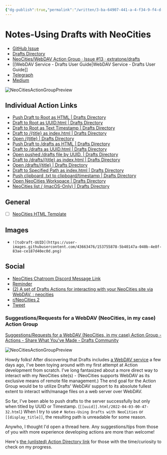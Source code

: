```yaml
---
{"dg-publish":true,"permalink":"/written/3-ba-64907-441-a-4-f34-9-f4-d-db-39-e6-eff-898/","dgHomeLink":true,"dgPassFrontmatter":false}
---
```


# Notes-Using Drafts with NeoCities
- [GitHub Issue](https://github.com/extratone/bilge/issues/297)
- [Drafts Directory](https://actions.getdrafts.com/g/1uF)
- [NeoCities/WebDAV Action Group · Issue #13 · extratone/drafts](https://github.com/extratone/drafts/issues/13)
- [[WebDAV Service - Drafts User Guide|WebDAV Service - Drafts User Guide]]
- [Telegraph](https://telegra.ph/Using-Drafts-with-NeoCities-02-13)
- [Medium](https://medium.com/handset/using-drafts-with-neocities-8aac2a9100)

![NeoCitiesActionGroupPreview](https://user-images.githubusercontent.com/43663476/150894801-5e536946-969f-4910-a22a-24cde4c4c6e1.png)

## Individual Action Links

- [Push Draft to Root as HTML | Drafts Directory](https://actions.getdrafts.com/a/1v9)
- [Draft to Root as UUID.html | Drafts Directory](https://actions.getdrafts.com/a/1v0)
- [Draft to Root as Text Timestamp | Drafts Directory](https://actions.getdrafts.com/a/1va)
- [Draft to /{title} as index.html | Drafts Directory](https://actions.getdrafts.com/a/1vb)
- [Open /{title} | Drafts Directory](https://actions.getdrafts.com/a/1vc)
- [Push Draft to /drafts as HTML | Drafts Directory](https://actions.getdrafts.com/a/1vd)
- [Draft to /drafts as UUID.html | Drafts Directory](https://actions.getdrafts.com/a/1ve)
- [Open pushed /drafts file by UUID. | Drafts Directory](https://actions.getdrafts.com/a/1vf)
- [Draft to /drafts/{title} as index.html | Drafts Directory](https://actions.getdrafts.com/a/1vg)
- [Open /drafts/{title} | Drafts Directory](https://actions.getdrafts.com/a/1vh)
- [Draft to Specified Path as index.html | Drafts Directory](https://actions.getdrafts.com/a/1vi)
- [Push clipboard .txt to clipboard/timestamp | Drafts Directory](https://actions.getdrafts.com/a/1vj)
- [Open NeoCities Workspace | Drafts Directory](https://actions.getdrafts.com/a/1vk)
- [NeoCities list / (macOS-Only) | Drafts Directory](https://actions.getdrafts.com/a/1vl)

## General
- [ ] [NeoCities HTML Template](https://davidblue.wtf/drafts/8700B562-8716-489A-B554-641549B6B3E5.html)

## Images
- `![toDraft-UUID](https://user-images.githubusercontent.com/43663476/153755878-5b40147a-040b-4e8f-83ae-ce187d40ec0d.png)`

## Social
- [NeoCities Chatroom Discord Message Link](https://canary.discord.com/channels/763850583823482880/763850583823482883/935415154022187038)
- [Reminder](x-apple-reminderkit://REMCDReminder/D89261F2-BDA9-4A5E-AC12-BFF14F04FF61)
- [(2) A set of Drafts Actions for interacting with your NeoCities site via WebDAV. : neocities](https://www.reddit.com/r/neocities/comments/si7ydf/a_set_of_drafts_actions_for_interacting_with_your/)
- [r/NeoCities 2](https://www.reddit.com/r/neocities/comments/srlf31/using_drafts_with_neocities_how_to_use_my_action/)
- [Tweet](https://twitter.com/NeoYokel/status/1492886575277129732)

### Suggestions/Requests for a WebDAV (NeoCities, in my case) Action Group
[Suggestions/Requests for a WebDAV (NeoCities, in my case) Action Group - Actions - Share What You've Made - Drafts Community](https://forums.getdrafts.com/t/suggestions-requests-for-a-webdav-neocities-in-my-case-action-group/11994)

![NeoCitiesActionGroupPreview](https://user-images.githubusercontent.com/43663476/150894801-5e536946-969f-4910-a22a-24cde4c4c6e1.png)

Howdy folks! After discovering that Drafts includes [a WebDAV service](https://docs.getdrafts.com/docs/actions/steps/services#webdav) a few days ago, I've been toying around with my first attempt at Action development from scratch. I've long fantasized about a more direct way to interact with my NeoCities site(s) - (NeoCities supports WebDAV as its exclusive means of remote file management.)    The end goal for the Action Group would be to utilize Drafts' WebDAV support to its absolute fullest extent to interact with/manage files on a web server over WebDAV.

So far, I've been able to push drafts to the server successfully but only when titled by UUID or Timestamp. (`[[uuid]].html/2022-04-03-00-47-32.html`)  When I try to use `# Notes-Using Drafts with NeoCities` or `[[display_title]]`, the resulting path is unreadable for some reason.

Anywho, I thought I'd open a thread here. Any suggestions/tips from those of you with more experience developing actions are more than welcome!

Here's [the (unlisted) Action Directory link](https://actions.getdrafts.com/g/1uF) for those with the time/curiosity to check on my progress.